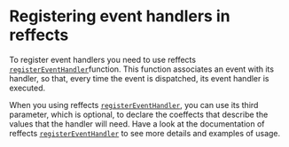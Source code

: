 # Registering event handlers in reffects

To register event handlers you need to use reffects [`registerEventHandler`](api.md#registereventhandler)function. This function associates an event with its handler, so that, every time the event is dispatched, its event handler is executed.

When you using reffects [`registerEventHandler`](api.md#registereventhandler), you can use its third parameter, which is optional, to declare the coeffects that describe the values that the handler will need. Have a look at the documentation of reffects [`registerEventHandler`](api.md#registereventhandler) to see more details and examples of usage.
